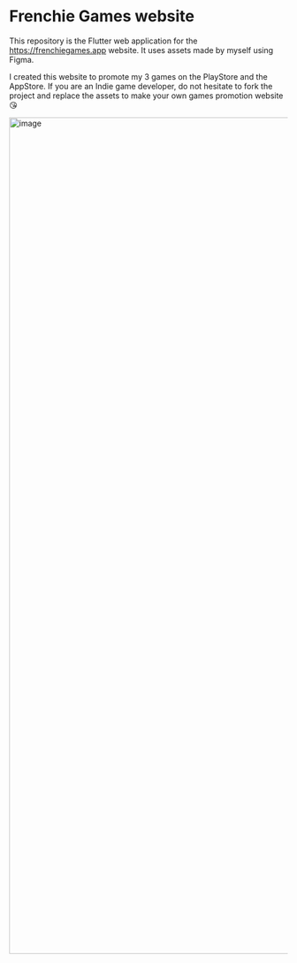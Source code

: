# Frenchie Games website

This repository is the Flutter web application for the https://frenchiegames.app website. It uses assets made by myself using Figma.

I created this website to promote my 3 games on the PlayStore and the AppStore. If you are an Indie game developer, do not hesitate to fork the project and replace the assets to make your own games promotion website 😘

<img width="1512" alt="image" src="https://user-images.githubusercontent.com/15737675/198903755-d9f6b01b-e3ba-4d03-a862-032f55ba71e3.png">
